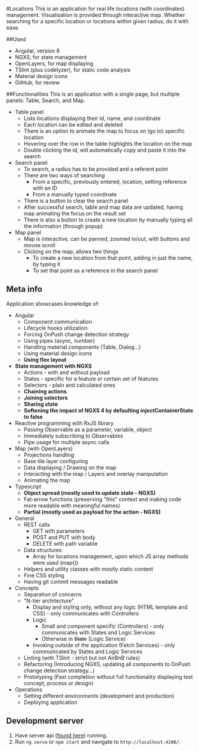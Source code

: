 #Locations
This is an application for real life locations (with coordinates) management. Visualisation is provided through interactive map. Whether searching for a specific location or locations within given radius, do it with ease.

##Used
- Angular, version 8
- NGXS, for state management
- OpenLayers, for map displaying
- TSlint (plus codelyzer), for static code analysis
- Material design icons
- GitHub, for review

##Functionalities
This is an application with a single page, but multiple panels: Table, Search, and Map. 
- Table panel
  - Lists locations displaying their id, name, and coordinate
  - Each location can be edited and deleted
  - There is an option to animate the map to focus on (go to) specific location
  - Hovering over the row in the table highlights the location on the map
  - Double clicking the id, will automatically copy and paste it into the search
- Search panel
  - To search, a radius has to be provided and a referent point
  - There are two ways of searching
    - From a specific, previously entered, location, setting reference with an ID
    - From a manually typed coordinate
  - There is a button to clear the search panel
  - After successful search, table and map data are updated, having map animating the focus on the result set
  - There is also a button to create a new location by manually typing all the information (through popup)
- Map panel
  - Map is interactive, can be panned, zoomed in/out, with buttons and mouse scroll
  - Clicking on the map, allows two things
    - To create a new location from that point, adding in just the name, by typing it
    - To set that point as a reference in the search panel

## Meta info
Application showcases knowledge of:
  - Angular
    - Component communication
    - Lifecycle hooks utilization
    - Forcing OnPush change detection strategy 
    - Using pipes (async, number)
    - Handling material components (Table, Dialog...)
    - Using material design icons
    - **Using flex layout**
  - **State management with NGXS**
    - Actions - with and without payload
    - States - specific for a feature or certain set of features
    - Selectors - plain and calculated ones
    - **Chaining actions**
    - **Joining selectors**
    - **Sharing state**
    - **Softening the impact of NGXS 4 by defaulting injectContainerState to false**
  - Reactive programming with RxJS library
    - Passing Observable as a parameter, variable, object
    - Immediately subscribing to Observables
    - Pipe usage for multiple async calls
  - Map (with OpenLayers)
    - Projections handling
    - Base tile layer configuring
    - Data displaying / Drawing on the map
    - Interacting with the map / Layers and overlay manipulation
    - Animating the map
  - Typescript
    - **Object spread (mostly used to update state - NGXS)**
    - Fat-arrow functions (preserving "this" context and making code more readable with meaningful names)
    - **Partial (mostly used as payload for the action - NGXS)**
  - General
    - REST calls
      - GET with parameters
      - POST and PUT with body 
      - DELETE with path variable
    - Data structures
      - Array for locations management, upon which JS array methods were used (map())
    - Helpers and utility classes with mostly static content
    - Fine CSS styling
    - Having git commit messages readable
  - Concepts
    - Separation of concerns
    - "N-tier architecture"
      - Display and styling only, without any logic (HTML template and CSS) - only communicates with Controllers
      - Logic
        - Small and component specific (Controllers) - only communicates with States and Logic Services
        - Otherwise in ~~State~~ (Logic Service)
      - Invoking outside of the application (Fetch Services) - only communicated by States and Logic Services
    - Linting (with TSlint - strict but not AirBnB rules)
    - Refactoring (Introducing NGXS, updating all components to OnPush change detection strategy...)
    - Prototyping (Fast completion without full functionality displaying test concept, process or design)
  - Operations
    - Setting different environments (development and production)
    - Deploying application

## Development server
1. Have server api ([found here](https://github.com/edinfazlic/location-api)) running. 
1. Run `ng serve` or `npm start` and navigate to `http://localhost:4200/`. 
